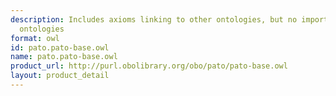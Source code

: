 ```yaml
---
description: Includes axioms linking to other ontologies, but no imports of those
  ontologies
format: owl
id: pato.pato-base.owl
name: pato.pato-base.owl
product_url: http://purl.obolibrary.org/obo/pato/pato-base.owl
layout: product_detail
---
```

